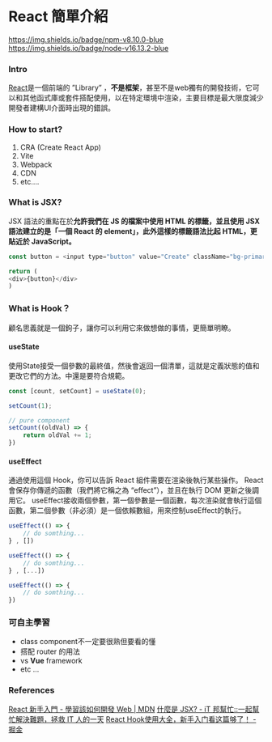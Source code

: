 # React 簡單介紹
https://img.shields.io/badge/npm-v8.10.0-blue
https://img.shields.io/badge/node-v16.13.2-blue

### Intro
[React](https://zh-hant.reactjs.org/)是一個前端的 ”Library” ，**不是框架**，甚至不是web獨有的開發技術，它可以和其他函式庫或套件搭配使用，以在特定環境中渲染，主要目標是最大限度減少開發者建構UI介面時出現的錯誤。

### How to start?
1. CRA (Create React App)
2. Vite
3. Webpack
4. CDN 
5. etc….

### What is JSX?
JSX 語法的重點在於**允許我們在 JS 的檔案中使用 HTML 的標籤，並且使用 JSX 語法建立的是「一個 React 的 element」，此外這樣的標籤語法比起 HTML，更貼近於 JavaScript。**

```javascript
const button = <input type="button" value="Create" className="bg-primary" />

return (
<div>{button}</div>
)
```

### What is Hook？
顧名思義就是一個鉤子，讓你可以利用它來做想做的事情，更簡單明瞭。

#### useState
使用State接受一個參數的最終值，然後會返回一個清單，這就是定義狀態的值和更改它們的方法。中還是要符合規範。

```javascript
const [count, setCount] = useState(0);

setCount(1);

// pure component
setCount((oldVal) => {
	return oldVal += 1; 
})

```

#### useEffect
通過使用這個 Hook，你可以告訴 React 組件需要在渲染後執行某些操作。 React 會保存你傳遞的函數（我們將它稱之為 “effect”），並且在執行 DOM 更新之後調用它。
useEffect接收兩個參數，第一個參數是一個函數，每次渲染就會執行這個函數，第二個參數（非必須）是一個依賴數組，用來控制useEffect的執行。

```javascript
useEffect(() => {
	// do somthing...
} , [])

useEffect(() => {
	// do somthing...
} , [...])

useEffect(() => {
	// do somthing...
})
```


### 可自主學習
- class component不一定要很熟但要看的懂
- 搭配 router 的用法
- vs **Vue** framework
- etc …


### References
[React 新手入門 - 學習該如何開發 Web | MDN](https://developer.mozilla.org/zh-TW/docs/Learn/Tools_and_testing/Client-side_JavaScript_frameworks/React_getting_started)
[什麼是 JSX? - iT 邦幫忙::一起幫忙解決難題，拯救 IT 人的一天](https://ithelp.ithome.com.tw/articles/10239097)
[React Hook使用大全，新手入门看这篇够了！ - 掘金](https://juejin.cn/post/7079291631630811172)
